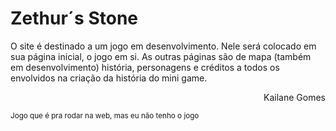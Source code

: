 # Zethur´s Stone
O site é destinado a um jogo em desenvolvimento. Nele será colocado em sua página inicial, o jogo em si. As outras páginas são de mapa (também em desenvolvimento) história, personagens e créditos a todos os envolvidos na criação da história do mini game. 



<p align="right">Kailane Gomes</p>


<sub>Jogo que é pra rodar na web, mas eu não tenho o jogo</sub>



